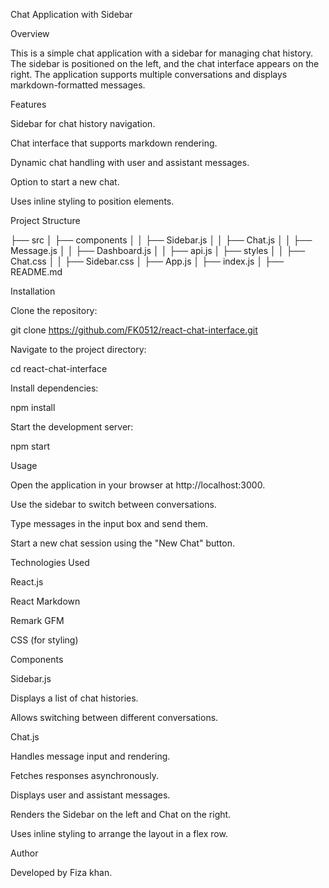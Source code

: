 Chat Application with Sidebar

Overview

This is a simple chat application with a sidebar for managing chat history. The sidebar is positioned on the left, and the chat interface appears on the right. The application supports multiple conversations and displays markdown-formatted messages.

Features

Sidebar for chat history navigation.

Chat interface that supports markdown rendering.

Dynamic chat handling with user and assistant messages.

Option to start a new chat.

Uses inline styling to position elements.

Project Structure

├── src
│   ├── components
│   │   ├── Sidebar.js
│   │   ├── Chat.js
│   │   ├── Message.js
│   │   ├── Dashboard.js
│   │   ├── api.js
│   ├── styles
│   │   ├── Chat.css
│   │   ├── Sidebar.css
│   ├── App.js
│   ├── index.js
│   ├── README.md

Installation

Clone the repository:

git clone https://github.com/FK0512/react-chat-interface.git

Navigate to the project directory:

cd react-chat-interface

Install dependencies:

npm install

Start the development server:

npm start

Usage

Open the application in your browser at http://localhost:3000.

Use the sidebar to switch between conversations.

Type messages in the input box and send them.

Start a new chat session using the "New Chat" button.

Technologies Used

React.js

React Markdown

Remark GFM

CSS (for styling)

Components

Sidebar.js

Displays a list of chat histories.

Allows switching between different conversations.

Chat.js

Handles message input and rendering.

Fetches responses asynchronously.

Displays user and assistant messages.

Renders the Sidebar on the left and Chat on the right.

Uses inline styling to arrange the layout in a flex row.



Author

Developed by Fiza khan.

